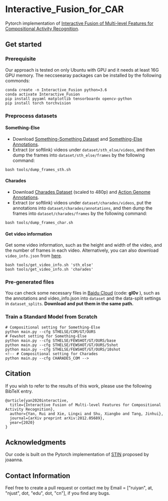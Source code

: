 # Interactive_Fusion_for_CAR
Pytorch implementation of [Interactive Fusion of Multi-level Features for Compositional Activity Recognition](https://arxiv.org/pdf/2012.05689).

## Get started
### Prerequisite
Our approach is tested on only Ubuntu with GPU and it needs at least 16G GPU memory. The neccseearay packages can be installed by the following commonds:
```
conda create -n Interactive_Fusion python=3.6
conda activate Interactive_Fusion
pip install pyyaml matplotlib tensorboardx opencv-python
pip install torch torchvision
```
### Preprocess datasets
#### Something-Else
- Download [Something-Something Dataset](https://github.com/joaanna/something_else) and [Something-Else Annotations](https://github.com/joaanna/something_else).
- Extract (or softlink) videos under ```dataset/sth_else/videos```, and then dump the frames into ```dataset/sth_else/frames``` by the following command:
```
bash tools/dump_frames_sth.sh
```

#### Charades
- Download [Charades Dataset](https://prior.allenai.org/projects/charades) (scaled to 480p) and [Action Genome Annotations](https://github.com/JingweiJ/ActionGenome).
- Extract (or softlink) videos under ```dataset/charades/videos```, put the annotations into ```dataset/charades/annotations```, and then dump the frames into ```dataset/charades/frames``` by the following command:
```
bash tools/dump_frames_char.sh
```


#### Get video information
Get some video information, such as the height and width of the video, and the number of frames in each video. Alternatively, you can also download ```video_info.json``` from [here](https://github.com/ruiyan1995/Interactive_Fusion_for_CAR#Pre-generated-files).
```
bash tools/get_video_info.sh 'sth_else'
bash tools/get_video_info.sh 'charades'
```

### Pre-generated files
You can check some necessary files in [Baidu Cloud](https://pan.baidu.com/s/18AAu3yg04rWEanJ_LVn3yg) (code: **gl0v**
), such as the annotations and video_info.json into ```dataset``` and the data-split settings in ```dataset_splits```. **Download and put them in the same path.**

### Train a Standard Model from Scratch
```
# Compositional setting for Something-Else
python main.py --cfg STHELSE/COM/GT/OURS
# Fewshot setting for Something-Else
python main.py --cfg STHELSE/FEWSHOT/GT/OURS/base
python main.py --cfg STHELSE/FEWSHOT/GT/OURS/5shot
python main.py --cfg STHELSE/FEWSHOT/GT/OURS/10shot
<!-- # Compositional setting for Charades
python main.py --cfg CHARADES_COM -->
```

## Citation
If you wish to refer to the results of this work, please use the following BibTeX entry.
```
@article{yan2020interactive,
  title={Interactive Fusion of Multi-level Features for Compositional Activity Recognition},
  author={Yan, Rui and Xie, Lingxi and Shu, Xiangbo and Tang, Jinhui},
  journal={arXiv preprint arXiv:2012.05689},
  year={2020}
}
```
## Acknowledgments
Our code is built on the Pytorch implementation of [STIN](https://github.com/joaanna/something_else) proposed by joaanna.

## Contact Information
Feel free to create a pull request or contact me by Email = ["ruiyan", at, "njust", dot, "edu", dot, "cn"], if you find any bugs.
